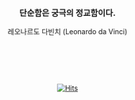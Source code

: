 <div align=center>
  
  <br/>
  <br/>
  <br/>
  <br/>
  
  <dl>
    <h3>단순함은 궁극의 정교함이다.</h3>
    <dt>레오나르도 다빈치 (Leonardo da Vinci)</dt>
  </dl>
  
  <br/>
  <br/>
  <br/>
  <br/>
  
  [![Hits](https://hits.seeyoufarm.com/api/count/incr/badge.svg?url=https%3A%2F%2Fgithub.com%2F6lueparr0t&count_bg=%23338CFF&title_bg=%2301559A&icon=fluentd.svg&icon_color=%23FAFAFA&title=hits&edge_flat=true)](https://hits.seeyoufarm.com)
</div>
